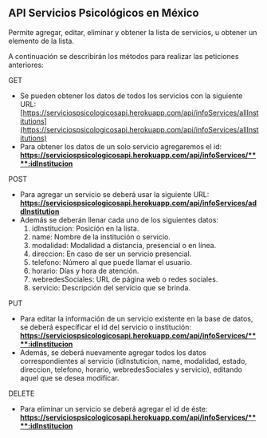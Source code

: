 ## API Servicios Psicológicos en México

Permite agregar, editar, eliminar y obtener la lista de servicios, u obtener un elemento de la lista.

A continuación se describirán los métodos para realizar las peticiones anteriores:


GET

* Se pueden obtener los datos de todos los servicios con la siguiente URL:
  [https://serviciospsicologicosapi.herokuapp.com/api/infoServices/allInstitutions](https://serviciospsicologicosapi.herokuapp.com/api/infoServices/allInstitutions)
* Para obtener los datos de un solo servicio agregaremos el id:
  **https://serviciospsicologicosapi.herokuapp.com/api/infoServices/****:idInstitucion**

POST

* Para agregar un servicio se deberá usar la siguiente URL:
  **https://serviciospsicologicosapi.herokuapp.com/api/infoServices/addInstitution**
* Además se deberán llenar cada uno de los siguientes datos:
  1. idInstitucion: Posición en la lista.
  2. name: Nombre de la institución o servicio.
  3. modalidad: Modalidad a distancia, presencial o en línea.
  4. direccion: En caso de ser un servicio presencial.
  5. telefono: Número al que puede llamar el usuario.
  6. horario: Días y hora de atención.
  7. webredesSociales: URL de página web o redes sociales.
  8. servicio: Descripción del servicio que se brinda.

PUT

* Para editar la información de un servicio existente en la base de datos, se deberá específicar el id del servicio o institución:
  **https://serviciospsicologicosapi.herokuapp.com/api/infoServices/****:idInstitucion**
* Además, se deberá nuevamente agregar todos los datos correspondientes al servicio (idInstuticion, name, modalidad, estado, direccion, telefono, horario, webredesSociales y servicio), editando aquel que se desea modificar.

DELETE

* Para eliminar un servicio se deberá agregar el id de éste:
  **https://serviciospsicologicosapi.herokuapp.com/api/infoServices/****:idInstitucion**
